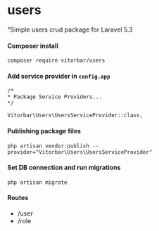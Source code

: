 # users
"Simple users crud package for Laravel 5.3

#### Composer install

```
composer require vitorbar/users
```

#### Add service provider in ``config.app``

```
/*
* Package Service Providers...
*/

Vitorbar\Users\UsersServiceProvider::class,
```

#### Publishing package files

```
php artisan vendor:publish --provider="Vitorbar\Users\UsersServiceProvider"
```

#### Set DB connection and run migrations

```
php artisan migrate
```

#### Routes

* /user
* /role